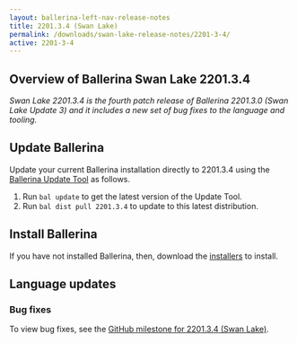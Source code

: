 ```yaml
---
layout: ballerina-left-nav-release-notes
title: 2201.3.4 (Swan Lake) 
permalink: /downloads/swan-lake-release-notes/2201-3-4/
active: 2201-3-4
---
```


## Overview of Ballerina Swan Lake 2201.3.4

<em>Swan Lake 2201.3.4 is the fourth patch release of Ballerina 2201.3.0 (Swan Lake Update 3) and it includes a new set of bug fixes to the language and tooling.</em>

## Update Ballerina

Update your current Ballerina installation directly to 2201.3.4 using the [Ballerina Update Tool](/learn/update-tool/) as follows.

1. Run `bal update` to get the latest version of the Update Tool.
2. Run `bal dist pull 2201.3.4` to update to this latest distribution.

## Install Ballerina

If you have not installed Ballerina, then, download the [installers](/downloads/#swanlake) to install.

## Language updates

### Bug fixes

To view bug fixes, see the [GitHub milestone for 2201.3.4 (Swan Lake)](https://github.com/ballerina-platform/ballerina-lang/issues?q=is%3Aissue+milestone%3A2201.3.4+is%3Aclosed+label%3AType%2FBug).

